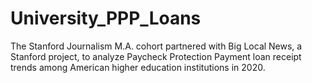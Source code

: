 # University_PPP_Loans
The Stanford Journalism M.A. cohort partnered with Big Local News, a Stanford project, to analyze Paycheck Protection Payment loan receipt trends among American higher education institutions in 2020.
